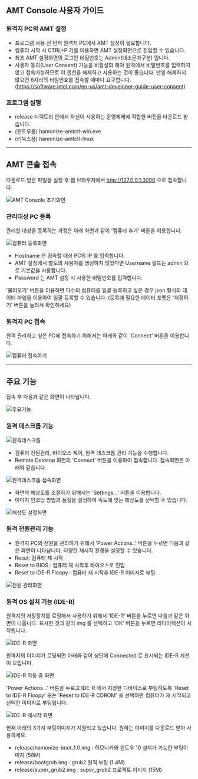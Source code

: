 ## AMT Console 사용자 가이드

### 원격지 PC의 AMT 설정

 - 프로그램 사용 전 먼저 원격지 PC에서 AMT 설정이 필요합니다.
 - 컴퓨터 시작 시 CTRL+P 키를 이용하면 AMT 설정화면으로 진입할 수 있습니다.
 - 최초 AMT 설정화면의 로그인 비밀번호는 Admin(대소문자구분) 입니다.
 - 사용자 동의(User Consent) 기능을 비활성화 해야 원격에서 비밀번호를 입력하지 않고 접속가능하므로 이 옵션을 해제하고 사용하는 것이 좋습니다. 만일 해제하지 않으면 6자리의 비밀번호를 접속할 때마다 요구합니다. (https://software.intel.com/en-us/amt-developer-guide-user-consent)

### 프로그램 실행

 - release 디렉토리 안에서 자신이 사용하는 운영체제에 적합한 버전을 다운로드 받습니다.
 - (윈도우용) hamonize-amtctl-win.exe
 - (리눅스용) hamonize-amtctl-linux

<hr>

## AMT 콘솔 접속

다운로드 받은 파일을 실행 후 웹 브라우저에서 http://127.0.0.1:3000 으로 접속합니다.

![AMT Console 초기화면](screen1.png)

### 관리대상 PC 등록

관리할 대상을 등록하는 과정은 아래 화면과 같이 '컴퓨터 추가' 버튼을 이용합니다.

![컴퓨터 등록화면](screen2.png)

 - Hostname 은 접속할 대상 PC의 IP 를 입력합니다.
 - AMT 설정에서 별도의 사용자를 생성하지 않았다면 Username 필드는 admin 으로 기본값을 사용합니다.
 - Password 는 AMT 설정 시 사용한 비밀번호를 입력합니다.

'불러오기' 버튼을 이용하면 다수의 컴퓨터를 일괄 등록하고 싶은 경우 json 형식의 데이터 파일을 이용하여 일괄 등록할 수 있습니다. (등록에 필요한 데이터 포멧은 '저장하기' 버튼을 눌러서 확인하세요)

### 원격지 PC 접속

원격 관리하고 싶은 PC에 접속하기 위해서는 아래와 같이 'Connect' 버튼을 이용합니다.

![컴퓨터 접속하기](screen3.png)

<hr>

## 주요 기능

접속 후 다음과 같은 화면이 나타납니다.

![주요기능](screen4.png)

### 원격 데스크톱 기능

![원격데스크톱](screen5.png)

 - 컴퓨터 전원관리, 바이오스 제어, 원격 데스크톱 관리 기능을 수행합니다.
 - Remote Desktop 화면의 'Connect' 버튼을 이용하여 접속합니다. 접속화면은 아래와 같습니다.

![원격데스크톱 접속화면](screen6.png)

 - 화면의 해상도를 조절하기 위해서는 'Settings...' 버튼을 이용합니다.
 - 이미지 인코딩 방법과 품질을 설정하여 속도에 맞는 해상도를 선택할 수 있습니다.

![해상도 설정화면](screen7.png)

### 원격 전원관리 기능
 - 원격지 PC의 전원을 관리하기 위해서 'Power Actions..' 버튼을 누르면 다음과 같은 화면이 나타납니다. 다양한 재시작 환경을 설정할 수 있습니다.
 - Reset: 컴퓨터 재 시작
 - Reset to BIOS : 컴퓨터 재 시작후 바이오스로 진입
 - Reset to IDE-R Floopy : 컴퓨터 재 시작후 IDE-R 이미지로 부팅

![전원 관리화면](screen8.png)

### 원격 OS 설치 기능 (IDE-R)

원격지의 저장장치를 로딩해서 사용하기 위해서 'IDE-R' 버튼을 누르면 다음과 같은 화면이 나옵니다. 표시한 것과 같이 img 를 선택하고 'OK' 버튼을 누르면 리다이렉션이 시작됩니다.

![IDE-R 화면](screen9.png)

원격지의 이미지가 로딩되면 아래와 같이 상단에 Connected 로 표시되는 IDE-R 세션이 보입니다.

![IDE-R 작동 중 화면](screen10.png)

'Power Actions...' 버튼을 누르고 IDE-R 에서 지정한 디바이스로 부팅하도록 'Reset to IDE-R Floopy' 또는 'Reset to IDE-R CDROM' 을 선택하면 컴퓨터가 재 시작되고 선택한 이미지로 부팅됩니다.

![IDE-R 재시작 화면](screen12.png)

현재 아래의 3가지 부팅이미지가 지원되고 있습니다. 원하는 이미지를 다운로드 받아 사용하세요.

* release/hamonize-boot_1.0.img : 하모니카와 윈도우 10 설치가 가능한 부팅이미지 (58M)
* release/bootgrub.img : grub2 원격 부팅 (1.4M)
* release/super_grub2.img : super_grub2 프로젝트 이미지 (15M)
